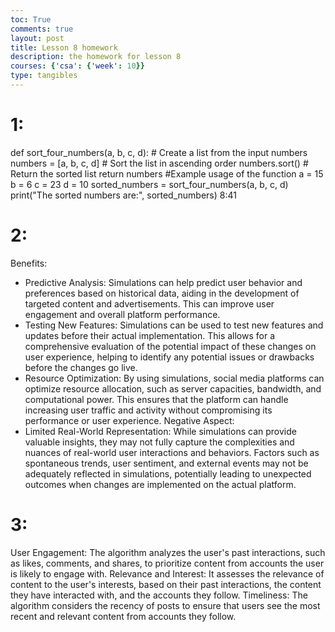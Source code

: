 ```yaml
---
toc: True
comments: true
layout: post
title: Lesson 8 homework
description: the homework for lesson 8
courses: {'csa': {'week': 10}}
type: tangibles
---
```

# 1:
def sort_four_numbers(a, b, c, d):
    # Create a list from the input numbers
    numbers = [a, b, c, d]
    # Sort the list in ascending order
    numbers.sort()
    # Return the sorted list
    return numbers
#Example usage of the function
a = 15
b = 6
c = 23
d = 10
sorted_numbers = sort_four_numbers(a, b, c, d)
print("The sorted numbers are:", sorted_numbers)
8:41
# 2: 
Benefits:
- Predictive Analysis: Simulations can help predict user behavior and preferences based on historical data, aiding in the development of targeted content and advertisements. This can improve user engagement and overall platform performance.
- Testing New Features: Simulations can be used to test new features and updates before their actual implementation. This allows for a comprehensive evaluation of the potential impact of these changes on user experience, helping to identify any potential issues or drawbacks before the changes go live.
- Resource Optimization: By using simulations, social media platforms can optimize resource allocation, such as server capacities, bandwidth, and computational power. This ensures that the platform can handle increasing user traffic and activity without compromising its performance or user experience.
Negative Aspect:
- Limited Real-World Representation: While simulations can provide valuable insights, they may not fully capture the complexities and nuances of real-world user interactions and behaviors. Factors such as spontaneous trends, user sentiment, and external events may not be adequately reflected in simulations, potentially leading to unexpected outcomes when changes are implemented on the actual platform.
# 3:
 User Engagement: The algorithm analyzes the user's past interactions, such as likes, comments, and shares, to prioritize content from accounts the user is likely to engage with. Relevance and Interest: It assesses the relevance of content to the user's interests, based on their past interactions, the content they have interacted with, and the accounts they follow. Timeliness: The algorithm considers the recency of posts to ensure that users see the most recent and relevant content from accounts they follow.